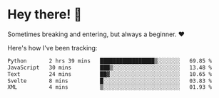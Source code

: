 # Hey there! 👋
Sometimes breaking and entering, but always a beginner. ❤️

Here's how I've been tracking:
<!--START_SECTION:waka-->

```txt
Python       2 hrs 39 mins   █████████████████▒░░░░░░░   69.85 %
JavaScript   30 mins         ███▒░░░░░░░░░░░░░░░░░░░░░   13.48 %
Text         24 mins         ██▓░░░░░░░░░░░░░░░░░░░░░░   10.65 %
Svelte       8 mins          █░░░░░░░░░░░░░░░░░░░░░░░░   03.83 %
XML          4 mins          ▒░░░░░░░░░░░░░░░░░░░░░░░░   01.93 %
```

<!--END_SECTION:waka-->

